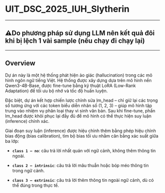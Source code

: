 # UIT_DSC_2025_IUH_Slytherin

---

## ⚠️Do phương pháp sử dụng LLM nên kết quả đôi khi bị lệch 1 vài sample (nếu chạy đi chạy lại)

---

## Overview

Dự án này là một hệ thống phát hiện ảo giác (hallucination) trong các mô hình ngôn ngữ tiếng Việt.
Hệ thống được xây dựng dựa trên mô hình nền Qwen3-4B-Base, được fine-tune bằng kỹ thuật LoRA (Low-Rank Adaptation) để tối ưu bộ nhớ và tốc độ huấn luyện.

Đặc biệt, dự án kết hợp chiến lược chỉnh sửa lm_head – chỉ giữ lại các trọng số tương ứng với các token biểu diễn nhãn số (1, 2, 3) – giúp mô hình tập trung vào nhiệm vụ phân loại thay vì sinh văn bản.
Sau khi fine-tune, phần lm_head được khôi phục lại đầy đủ để mô hình có thể thực hiện suy luận (inference) chính xác.

Giai đoạn suy luận (inference) được hiệu chỉnh thêm bằng phép hiệu chỉnh bias động (bias calibration), tìm bộ bias tối ưu nhằm cân bằng xác suất giữa ba lớp:

- **`class 1 – no`**: câu trả lời nhất quán với ngữ cảnh, không thêm thông tin ngoài.

- **`class 2 – intrinsic`**: câu trả lời mâu thuẫn hoặc bóp méo thông tin trong ngữ cảnh.

- **`class 3 – extrinsic`**: câu trả lời thêm thông tin ngoài ngữ cảnh, dù có thể đúng trong thực tế.
